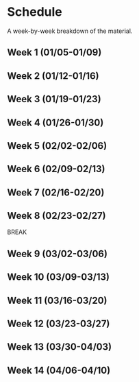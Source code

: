 # Schedule

A week-by-week breakdown of the material.

## Week  1 (01/05-01/09)

## Week  2 (01/12-01/16)

## Week  3 (01/19-01/23)

## Week  4 (01/26-01/30)

## Week  5 (02/02-02/06)

## Week  6 (02/09-02/13)

## Week  7 (02/16-02/20)

## Week  8 (02/23-02/27)

BREAK

## Week  9 (03/02-03/06)

## Week 10 (03/09-03/13)

## Week 11 (03/16-03/20)

## Week 12 (03/23-03/27)

## Week 13 (03/30-04/03)

## Week 14 (04/06-04/10)

